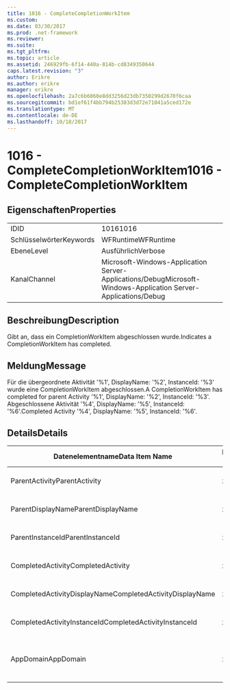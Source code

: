 ```yaml
---
title: 1016 - CompleteCompletionWorkItem
ms.custom: 
ms.date: 03/30/2017
ms.prod: .net-framework
ms.reviewer: 
ms.suite: 
ms.tgt_pltfrm: 
ms.topic: article
ms.assetid: 246929fb-6f14-440a-814b-cd8349350644
caps.latest.revision: "3"
author: Erikre
ms.author: erikre
manager: erikre
ms.openlocfilehash: 2a7c6b6060e8dd3256d23db7350299d2670f6caa
ms.sourcegitcommit: bd1ef61f4bb794b25383d3d72e71041a5ced172e
ms.translationtype: MT
ms.contentlocale: de-DE
ms.lasthandoff: 10/18/2017
---
```

# <a name="1016---completecompletionworkitem"></a><span data-ttu-id="b52fd-102">1016 - CompleteCompletionWorkItem</span><span class="sxs-lookup"><span data-stu-id="b52fd-102">1016 - CompleteCompletionWorkItem</span></span>
## <a name="properties"></a><span data-ttu-id="b52fd-103">Eigenschaften</span><span class="sxs-lookup"><span data-stu-id="b52fd-103">Properties</span></span>  
  
|||  
|-|-|  
|<span data-ttu-id="b52fd-104">ID</span><span class="sxs-lookup"><span data-stu-id="b52fd-104">ID</span></span>|<span data-ttu-id="b52fd-105">1016</span><span class="sxs-lookup"><span data-stu-id="b52fd-105">1016</span></span>|  
|<span data-ttu-id="b52fd-106">Schlüsselwörter</span><span class="sxs-lookup"><span data-stu-id="b52fd-106">Keywords</span></span>|<span data-ttu-id="b52fd-107">WFRuntime</span><span class="sxs-lookup"><span data-stu-id="b52fd-107">WFRuntime</span></span>|  
|<span data-ttu-id="b52fd-108">Ebene</span><span class="sxs-lookup"><span data-stu-id="b52fd-108">Level</span></span>|<span data-ttu-id="b52fd-109">Ausführlich</span><span class="sxs-lookup"><span data-stu-id="b52fd-109">Verbose</span></span>|  
|<span data-ttu-id="b52fd-110">Kanal</span><span class="sxs-lookup"><span data-stu-id="b52fd-110">Channel</span></span>|<span data-ttu-id="b52fd-111">Microsoft-Windows-Application Server-Applications/Debug</span><span class="sxs-lookup"><span data-stu-id="b52fd-111">Microsoft-Windows-Application Server-Applications/Debug</span></span>|  
  
## <a name="description"></a><span data-ttu-id="b52fd-112">Beschreibung</span><span class="sxs-lookup"><span data-stu-id="b52fd-112">Description</span></span>  
 <span data-ttu-id="b52fd-113">Gibt an, dass ein CompletionWorkItem abgeschlossen wurde.</span><span class="sxs-lookup"><span data-stu-id="b52fd-113">Indicates a CompletionWorkItem has completed.</span></span>  
  
## <a name="message"></a><span data-ttu-id="b52fd-114">Meldung</span><span class="sxs-lookup"><span data-stu-id="b52fd-114">Message</span></span>  
 <span data-ttu-id="b52fd-115">Für die übergeordnete Aktivität '%1', DisplayName: '%2', InstanceId: '%3' wurde eine CompletionWorkItem abgeschlossen.</span><span class="sxs-lookup"><span data-stu-id="b52fd-115">A CompletionWorkItem has completed for parent Activity '%1', DisplayName: '%2', InstanceId: '%3'.</span></span> <span data-ttu-id="b52fd-116">Abgeschlossene Aktivität '%4', DisplayName: '%5', InstanceId: '%6'.</span><span class="sxs-lookup"><span data-stu-id="b52fd-116">Completed Activity '%4', DisplayName: '%5', InstanceId: '%6'.</span></span>  
  
## <a name="details"></a><span data-ttu-id="b52fd-117">Details</span><span class="sxs-lookup"><span data-stu-id="b52fd-117">Details</span></span>  
  
|<span data-ttu-id="b52fd-118">Datenelementname</span><span class="sxs-lookup"><span data-stu-id="b52fd-118">Data Item Name</span></span>|<span data-ttu-id="b52fd-119">Datenelementtyp</span><span class="sxs-lookup"><span data-stu-id="b52fd-119">Data Item Type</span></span>|<span data-ttu-id="b52fd-120">Beschreibung</span><span class="sxs-lookup"><span data-stu-id="b52fd-120">Description</span></span>|  
|--------------------|--------------------|-----------------|  
|<span data-ttu-id="b52fd-121">ParentActivity</span><span class="sxs-lookup"><span data-stu-id="b52fd-121">ParentActivity</span></span>|<span data-ttu-id="b52fd-122">xs:string</span><span class="sxs-lookup"><span data-stu-id="b52fd-122">xs:string</span></span>|<span data-ttu-id="b52fd-123">Der Typname der übergeordneten Aktivität.</span><span class="sxs-lookup"><span data-stu-id="b52fd-123">The type name of the parent activity.</span></span>|  
|<span data-ttu-id="b52fd-124">ParentDisplayName</span><span class="sxs-lookup"><span data-stu-id="b52fd-124">ParentDisplayName</span></span>|<span data-ttu-id="b52fd-125">xs:string</span><span class="sxs-lookup"><span data-stu-id="b52fd-125">xs:string</span></span>|<span data-ttu-id="b52fd-126">Der Anzeigename der übergeordneten Aktivität.</span><span class="sxs-lookup"><span data-stu-id="b52fd-126">The display name of the parent activity.</span></span>|  
|<span data-ttu-id="b52fd-127">ParentInstanceId</span><span class="sxs-lookup"><span data-stu-id="b52fd-127">ParentInstanceId</span></span>|<span data-ttu-id="b52fd-128">xs:string</span><span class="sxs-lookup"><span data-stu-id="b52fd-128">xs:string</span></span>|<span data-ttu-id="b52fd-129">Die Instanz-ID der übergeordneten Aktivität.</span><span class="sxs-lookup"><span data-stu-id="b52fd-129">The instance id of the parent activity.</span></span>|  
|<span data-ttu-id="b52fd-130">CompletedActivity</span><span class="sxs-lookup"><span data-stu-id="b52fd-130">CompletedActivity</span></span>|<span data-ttu-id="b52fd-131">xs:string</span><span class="sxs-lookup"><span data-stu-id="b52fd-131">xs:string</span></span>|<span data-ttu-id="b52fd-132">Der Typname der abgeschlossenen Aktivität.</span><span class="sxs-lookup"><span data-stu-id="b52fd-132">The type name of the completed activity.</span></span>|  
|<span data-ttu-id="b52fd-133">CompletedActivityDisplayName</span><span class="sxs-lookup"><span data-stu-id="b52fd-133">CompletedActivityDisplayName</span></span>|<span data-ttu-id="b52fd-134">xs:string</span><span class="sxs-lookup"><span data-stu-id="b52fd-134">xs:string</span></span>|<span data-ttu-id="b52fd-135">Der Anzeigename der abgeschlossenen Aktivität.</span><span class="sxs-lookup"><span data-stu-id="b52fd-135">The display name of the completed activity.</span></span>|  
|<span data-ttu-id="b52fd-136">CompletedActivityInstanceId</span><span class="sxs-lookup"><span data-stu-id="b52fd-136">CompletedActivityInstanceId</span></span>|<span data-ttu-id="b52fd-137">xs:string</span><span class="sxs-lookup"><span data-stu-id="b52fd-137">xs:string</span></span>|<span data-ttu-id="b52fd-138">Die Instanz-ID der abgeschlossenen Aktivität.</span><span class="sxs-lookup"><span data-stu-id="b52fd-138">The instance id of the completed activity.</span></span>|  
|<span data-ttu-id="b52fd-139">AppDomain</span><span class="sxs-lookup"><span data-stu-id="b52fd-139">AppDomain</span></span>|<span data-ttu-id="b52fd-140">xs:string</span><span class="sxs-lookup"><span data-stu-id="b52fd-140">xs:string</span></span>|<span data-ttu-id="b52fd-141">Die von AppDomain.CurrentDomain.FriendlyName zurückgegebene Zeichenfolge.</span><span class="sxs-lookup"><span data-stu-id="b52fd-141">The string returned by AppDomain.CurrentDomain.FriendlyName.</span></span>|
